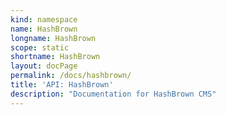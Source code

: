 ```yaml
---
kind: namespace
name: HashBrown
longname: HashBrown
scope: static
shortname: HashBrown
layout: docPage
permalink: /docs/hashbrown/
title: 'API: HashBrown'
description: "Documentation for HashBrown CMS"
---
```

